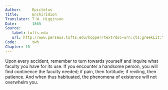 ```yaml
---
Author:     Epictetus  
Title:      Enchiridion  
Translator: T.W. Higginson  
Date:       1865  
Source:
   label: tufts.edu
   url: http://www.perseus.tufts.edu/hopper/text?doc=urn:cts:greekLit:tlg0557.tlg002.perseus-eng2:1
Code:       twh  
Chapter: 10
---
```


Upon every accident, remember to turn towards yourself and inquire what faculty
you have for its use.  If you encounter a handsome person, you will find
continence the faculty needed; if pain, then fortitude; if reviling, then
patience. And when thus habituated, the phenomena of existence will not
overwhelm you.



